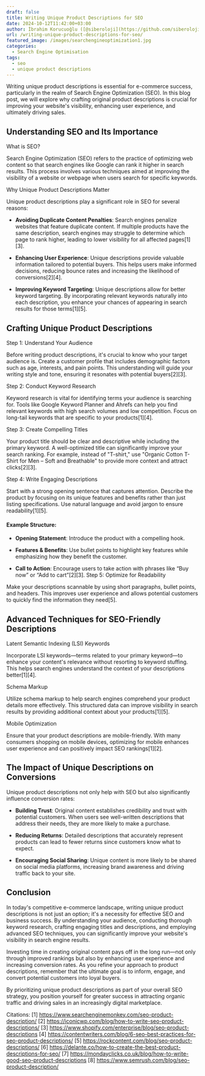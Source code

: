 ```yaml
---
draft: false
title: Writing Unique Product Descriptions for SEO
date: 2024-10-12T11:42:00+03:00
author: İbrahim Korucuoğlu ([@siberoloji](https://github.com/siberoloji))
url: /writing-unique-product-descriptions-for-seo/
featured_image: /images/searchengineoptimization1.jpg
categories:
  - Search Engine Optimisation
tags:
  - seo
  - unique product descriptions
---
```

Writing unique product descriptions is essential for e-commerce success, particularly in the realm of Search Engine Optimization (SEO). In this blog post, we will explore why crafting original product descriptions is crucial for improving your website's visibility, enhancing user experience, and ultimately driving sales.

## Understanding SEO and Its Importance

What is SEO?

Search Engine Optimization (SEO) refers to the practice of optimizing web content so that search engines like Google can rank it higher in search results. This process involves various techniques aimed at improving the visibility of a website or webpage when users search for specific keywords.

Why Unique Product Descriptions Matter

Unique product descriptions play a significant role in SEO for several reasons:
* **Avoiding Duplicate Content Penalties**: Search engines penalize websites that feature duplicate content. If multiple products have the same description, search engines may struggle to determine which page to rank higher, leading to lower visibility for all affected pages[1][3].

* **Enhancing User Experience**: Unique descriptions provide valuable information tailored to potential buyers. This helps users make informed decisions, reducing bounce rates and increasing the likelihood of conversions[2][4].

* **Improving Keyword Targeting**: Unique descriptions allow for better keyword targeting. By incorporating relevant keywords naturally into each description, you enhance your chances of appearing in search results for those terms[1][5].
## Crafting Unique Product Descriptions

Step 1: Understand Your Audience

Before writing product descriptions, it's crucial to know who your target audience is. Create a customer profile that includes demographic factors such as age, interests, and pain points. This understanding will guide your writing style and tone, ensuring it resonates with potential buyers[2][3].

Step 2: Conduct Keyword Research

Keyword research is vital for identifying terms your audience is searching for. Tools like Google Keyword Planner and Ahrefs can help you find relevant keywords with high search volumes and low competition. Focus on long-tail keywords that are specific to your products[1][4].

Step 3: Create Compelling Titles

Your product title should be clear and descriptive while including the primary keyword. A well-optimized title can significantly improve your search ranking. For example, instead of "T-shirt," use "Organic Cotton T-Shirt for Men – Soft and Breathable" to provide more context and attract clicks[2][3].

Step 4: Write Engaging Descriptions

Start with a strong opening sentence that captures attention. Describe the product by focusing on its unique features and benefits rather than just listing specifications. Use natural language and avoid jargon to ensure readability[1][5].
#### Example Structure:
* **Opening Statement**: Introduce the product with a compelling hook.

* **Features &amp; Benefits**: Use bullet points to highlight key features while emphasizing how they benefit the customer.

* **Call to Action**: Encourage users to take action with phrases like “Buy now” or “Add to cart”[2][3].
Step 5: Optimize for Readability

Make your descriptions scannable by using short paragraphs, bullet points, and headers. This improves user experience and allows potential customers to quickly find the information they need[5].

## Advanced Techniques for SEO-Friendly Descriptions

Latent Semantic Indexing (LSI) Keywords

Incorporate LSI keywords—terms related to your primary keyword—to enhance your content's relevance without resorting to keyword stuffing. This helps search engines understand the context of your descriptions better[1][4].

Schema Markup

Utilize schema markup to help search engines comprehend your product details more effectively. This structured data can improve visibility in search results by providing additional context about your products[1][5].

Mobile Optimization

Ensure that your product descriptions are mobile-friendly. With many consumers shopping on mobile devices, optimizing for mobile enhances user experience and can positively impact SEO rankings[1][2].

## The Impact of Unique Descriptions on Conversions

Unique product descriptions not only help with SEO but also significantly influence conversion rates:
* **Building Trust**: Original content establishes credibility and trust with potential customers. When users see well-written descriptions that address their needs, they are more likely to make a purchase.

* **Reducing Returns**: Detailed descriptions that accurately represent products can lead to fewer returns since customers know what to expect.

* **Encouraging Social Sharing**: Unique content is more likely to be shared on social media platforms, increasing brand awareness and driving traffic back to your site.
## Conclusion

In today's competitive e-commerce landscape, writing unique product descriptions is not just an option; it's a necessity for effective SEO and business success. By understanding your audience, conducting thorough keyword research, crafting engaging titles and descriptions, and employing advanced SEO techniques, you can significantly improve your website's visibility in search engine results.

Investing time in creating original content pays off in the long run—not only through improved rankings but also by enhancing user experience and increasing conversion rates. As you refine your approach to product descriptions, remember that the ultimate goal is to inform, engage, and convert potential customers into loyal buyers.

By prioritizing unique product descriptions as part of your overall SEO strategy, you position yourself for greater success in attracting organic traffic and driving sales in an increasingly digital marketplace.

Citations: [1] https://www.searchenginemonkey.com/seo-product-description/ [2] https://iconicwp.com/blog/how-to-write-seo-product-descriptions/ [3] https://www.shopify.com/enterprise/blog/seo-product-descriptions [4] https://contentwriters.com/blog/6-seo-best-practices-for-seo-product-descriptions/ [5] https://rockcontent.com/blog/seo-product-descriptions/ [6] https://delante.co/how-to-create-the-best-product-descriptions-for-seo/ [7] https://mondayclicks.co.uk/blog/how-to-write-good-seo-product-descriptions [8] https://www.semrush.com/blog/seo-product-description/
